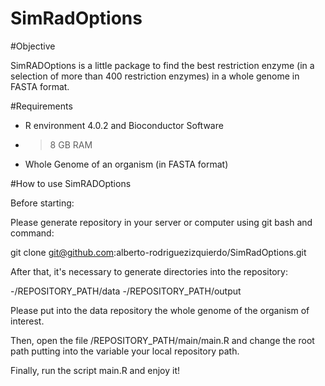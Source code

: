 # SimRadOptions

#Objective

SimRADOptions is a little package to find the best restriction enzyme (in a selection of more than 400 restriction enzymes) in a whole genome in FASTA format.

#Requirements

- R environment 4.0.2 and Bioconductor Software
- > 8 GB RAM
- Whole Genome of an organism (in FASTA format)

#How to use SimRADOptions

Before starting:

Please generate repository in your server or computer using git bash and command:

git clone git@github.com:alberto-rodriguezizquierdo/SimRadOptions.git

After that, it's necessary to generate directories into the repository:

-/REPOSITORY_PATH/data
-/REPOSITORY_PATH/output

Please put into the data repository the whole genome of the organism of interest.

Then, open the file /REPOSITORY_PATH/main/main.R and change the root path putting into the variable your local repository path.

Finally, run the script main.R and enjoy it!